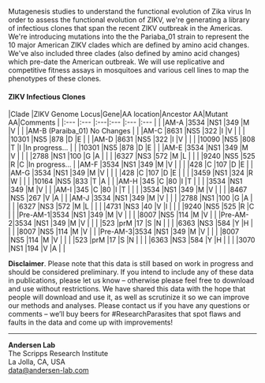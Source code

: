 Mutagenesis studies to understand the functional evolution of Zika virus
In order to assess the functional evolution of ZIKV, we're generating a library of infectious clones that span the recent ZIKV outbreak in the Americas. We're introducing mutations into the the Pariaba_01 strain to represent the 10 major American ZIKV clades which are defined by amino acid changes. We've also included three clades (also defined by amino acid changes) which pre-date the American outbreak. We will use replicative and competitive fitness assays in mosquitoes and various cell lines to map the phenotypes of these clones.


#### ZIKV Infectious Clones

|Clade	 |ZIKV Genome Locus|Gene|AA location|Ancestor AA|Mutant AA|Comments       |
|:---    |:---	           |:---|:---	    |:---       |:---     |               |
|AM-A    |3534	           |NS1	|349	    |M          |V	      |               |
|AM-B (Paraiba_01) No Changes                                     |               |
|AM-C    |8631	           |NS5	|322	    |I          |V	      |               |
|        |10301	           |NS5	|878	    |D          |E        |               |
|AM-D    |8631	           |NS5	|322	    |I          |V        |               |
|        |10090	           |NS5	|808	    |T          |I        |In progress... |
|        |10301	           |NS5	|878	    |D          |E        |               |
|AM-E    |3534	           |NS1	|349	    |M          |V        |               |
|        |2788	           |NS1	|100	    |G          |A        |               |
|        |6327	           |NS3	|572	    |M          |L        |               |
|        |9240	           |NS5	|525	    |R          |C        |In progress... |
|AM-F    |3534	           |NS1	|349	    |M          |V        |               |
|        |428	           |C   |107	    |D          |E        |               |
|AM-G    |3534	           |NS1	|349	    |M          |V        |               |
|        |428	           |C   |107	    |D          |E        |               |
|        |3459	           |NS1	|324	    |R          |W        |               |
|        |10164	           |NS5	|833	    |T          |A        |               |
|AM-H    |345	           |C   |80         |I          |T        |               |
|        |3534	           |NS1	|349	    |M          |V        |               |
|AM-I    |345	           |C   |80	        |I          |T        |               |
|        |3534	           |NS1	|349	    |M          |V        |               |
|        |8467	           |NS5	|267	    |V          |A        |               |
|AM-J    |3534	           |NS1	|349	    |M          |V	      |               |
|        |2788	           |NS1	|100	    |G          |A        |               |
|        |6327	           |NS3	|572	    |M          |L        |               |
|        |4731	           |NS3	|40	        |V          |I        |           |
|        |9240	           |NS5	|525	    |R          |C        |               |
|Pre-AM-1|3534	           |NS1	|349	    |M          |V	      |               |
|		 |8007	           |NS5	|114	    |M          |V	      |               |
|Pre-AM-2|3534	           |NS1	|349	    |M          |V        |               |
|        |523	           |prM |17		    |S          |N        |               |
|        |6363	           |NS3	|584	    |Y          |H        |               |
|        |8007	           |NS5	|114	    |M          |V        |               |
|Pre-AM-3|3534	           |NS1	|349	    |M          |V        |               |
|        |8007	           |NS5	|114	    |M          |V        |               |
|        |523	           |prM |17		    |S          |N        |               |
|        |6363	           |NS3 |584	    |Y          |H        |               |
|        |3070	           |NS1 |194	    |V          |A        |               |

**Disclaimer**. Please note that this data is still based on work in progress and should be considered preliminary. If you intend to include any of these data in publications, please let us know – otherwise please feel free to download and use without restrictions. We have shared this data with the hope that people will download and use it, as well as scrutinize it so we can improve our methods and analyses. Please contact us if you have any questions or comments – we’ll buy beers for #ResearchParasites that spot flaws and faults in the data and come up with improvements!

---
**Andersen Lab**  
The Scripps Research Institute  
La Jolla, CA, USA  
[data@andersen-lab.com](mailto:data@andersen-lab.com)
